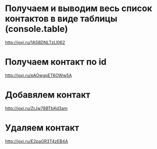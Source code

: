 # Получаем и выводим весь список контактов в виде таблицы (console.table)

http://joxi.ru/1A58DNLTzLl062

# Получаем контакт по id

http://joxi.ru/eAOwgpET6OWw5A

# Добавялем контакт

http://joxi.ru/ZrJw78BTbKd3am

# Удаляем контакт

http://joxi.ru/E2paGR3T4zEB4A
